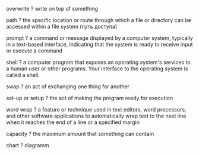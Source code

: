 
overwrite
?
write on top of something

path
?
the specific location or route through which a file or directory can be accessed within a file system (путь доступа)

prompt
?
a command or message displayed by a computer system, typically in a text-based interface, indicating that the system is ready to receive input or execute a command

shell
?
a computer program that exposes an operating system's services to a human user or other programs. Your interface to the operating system is called a shell.

swap
?
an act of exchanging one thing for another

set-up or setup
?
the act of making the program ready for execution

word wrap
?
a feature or technique used in text editors, word processors, and other software applications to automatically wrap text to the next line when it reaches the end of a line or a specified margin

capacity
?
the maximum amount that something can contain

chart
?
diagramm